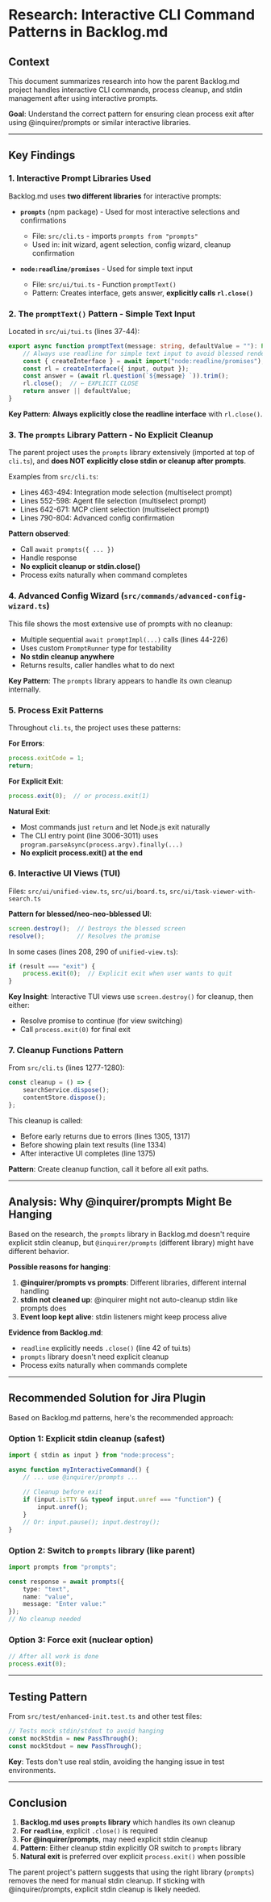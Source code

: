 # Research: Interactive CLI Command Patterns in Backlog.md

## Context
This document summarizes research into how the parent Backlog.md project handles interactive CLI commands, process cleanup, and stdin management after using interactive prompts.

**Goal**: Understand the correct pattern for ensuring clean process exit after using @inquirer/prompts or similar interactive libraries.

---

## Key Findings

### 1. **Interactive Prompt Libraries Used**

Backlog.md uses **two different libraries** for interactive prompts:

- **`prompts`** (npm package) - Used for most interactive selections and confirmations
  - File: `src/cli.ts` - imports `prompts from "prompts"`
  - Used in: init wizard, agent selection, config wizard, cleanup confirmation
  
- **`node:readline/promises`** - Used for simple text input
  - File: `src/ui/tui.ts` - Function `promptText()`
  - Pattern: Creates interface, gets answer, **explicitly calls `rl.close()`**

### 2. **The `promptText()` Pattern - Simple Text Input**

Located in `src/ui/tui.ts` (lines 37-44):

```typescript
export async function promptText(message: string, defaultValue = ""): Promise<string> {
	// Always use readline for simple text input to avoid blessed rendering quirks
	const { createInterface } = await import("node:readline/promises");
	const rl = createInterface({ input, output });
	const answer = (await rl.question(`${message} `)).trim();
	rl.close();  // ← EXPLICIT CLOSE
	return answer || defaultValue;
}
```

**Key Pattern**: **Always explicitly close the readline interface** with `rl.close()`.

### 3. **The `prompts` Library Pattern - No Explicit Cleanup**

The parent project uses the `prompts` library extensively (imported at top of `cli.ts`), and **does NOT explicitly close stdin or cleanup after prompts**.

Examples from `src/cli.ts`:
- Lines 463-494: Integration mode selection (multiselect prompt)
- Lines 552-598: Agent file selection (multiselect prompt)  
- Lines 642-671: MCP client selection (multiselect prompt)
- Lines 790-804: Advanced config confirmation

**Pattern observed**: 
- Call `await prompts({ ... })` 
- Handle response
- **No explicit cleanup or stdin.close()**
- Process exits naturally when command completes

### 4. **Advanced Config Wizard** (`src/commands/advanced-config-wizard.ts`)

This file shows the most extensive use of prompts with no cleanup:
- Multiple sequential `await promptImpl(...)` calls (lines 44-226)
- Uses custom `PromptRunner` type for testability
- **No stdin cleanup anywhere**
- Returns results, caller handles what to do next

**Key Pattern**: The `prompts` library appears to handle its own cleanup internally.

### 5. **Process Exit Patterns**

Throughout `cli.ts`, the project uses these patterns:

**For Errors**:
```typescript
process.exitCode = 1;
return;
```

**For Explicit Exit**:
```typescript
process.exit(0);  // or process.exit(1)
```

**Natural Exit**:
- Most commands just `return` and let Node.js exit naturally
- The CLI entry point (line 3006-3011) uses `program.parseAsync(process.argv).finally(...)` 
- **No explicit process.exit() at the end**

### 6. **Interactive UI Views (TUI)**

Files: `src/ui/unified-view.ts`, `src/ui/board.ts`, `src/ui/task-viewer-with-search.ts`

**Pattern for blessed/neo-neo-bblessed UI**:
```typescript
screen.destroy();  // Destroys the blessed screen
resolve();         // Resolves the promise
```

In some cases (lines 208, 290 of `unified-view.ts`):
```typescript
if (result === "exit") {
	process.exit(0);  // Explicit exit when user wants to quit
}
```

**Key Insight**: Interactive TUI views use `screen.destroy()` for cleanup, then either:
- Resolve promise to continue (for view switching)
- Call `process.exit(0)` for final exit

### 7. **Cleanup Functions Pattern**

From `src/cli.ts` (lines 1277-1280):
```typescript
const cleanup = () => {
	searchService.dispose();
	contentStore.dispose();
};
```

This cleanup is called:
- Before early returns due to errors (lines 1305, 1317)
- Before showing plain text results (line 1334)
- After interactive UI completes (line 1375)

**Pattern**: Create cleanup function, call it before all exit paths.

---

## Analysis: Why @inquirer/prompts Might Be Hanging

Based on the research, the `prompts` library in Backlog.md doesn't require explicit stdin cleanup, but `@inquirer/prompts` (different library) might have different behavior.

**Possible reasons for hanging**:

1. **@inquirer/prompts vs prompts**: Different libraries, different internal handling
2. **stdin not cleaned up**: @inquirer might not auto-cleanup stdin like prompts does
3. **Event loop kept alive**: stdin listeners might keep process alive

**Evidence from Backlog.md**:
- `readline` explicitly needs `.close()` (line 42 of tui.ts)
- `prompts` library doesn't need explicit cleanup
- Process exits naturally when commands complete

---

## Recommended Solution for Jira Plugin

Based on Backlog.md patterns, here's the recommended approach:

### Option 1: Explicit stdin cleanup (safest)
```typescript
import { stdin as input } from "node:process";

async function myInteractiveCommand() {
	// ... use @inquirer/prompts ...
	
	// Cleanup before exit
	if (input.isTTY && typeof input.unref === "function") {
		input.unref();
	}
	// Or: input.pause(); input.destroy();
}
```

### Option 2: Switch to `prompts` library (like parent)
```typescript
import prompts from "prompts";

const response = await prompts({
	type: "text",
	name: "value", 
	message: "Enter value:"
});
// No cleanup needed
```

### Option 3: Force exit (nuclear option)
```typescript
// After all work is done
process.exit(0);
```

---

## Testing Pattern

From `src/test/enhanced-init.test.ts` and other test files:

```typescript
// Tests mock stdin/stdout to avoid hanging
const mockStdin = new PassThrough();
const mockStdout = new PassThrough();
```

**Key**: Tests don't use real stdin, avoiding the hanging issue in test environments.

---

## Conclusion

1. **Backlog.md uses `prompts` library** which handles its own cleanup
2. **For `readline`**, explicit `.close()` is required
3. **For @inquirer/prompts**, may need explicit stdin cleanup
4. **Pattern**: Either cleanup stdin explicitly OR switch to `prompts` library
5. **Natural exit** is preferred over explicit `process.exit()` when possible

The parent project's pattern suggests that using the right library (`prompts`) removes the need for manual stdin cleanup. If sticking with @inquirer/prompts, explicit stdin cleanup is likely needed.

